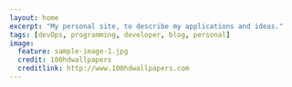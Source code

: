 ```yaml
---
layout: home
excerpt: "My personal site, to describe my applications and ideas."
tags: [devOps, programming, developer, blog, personal]
image:
  feature: sample-image-1.jpg
  credit: 100hdwallpapers
  creditlink: http://www.100hdwallpapers.com
---
```

